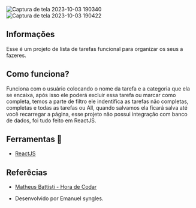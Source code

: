 ![Captura de tela 2023-10-03 190340](https://github.com/Emanuelsyngles/To-Do-List/assets/122393755/8543dab2-9377-4f83-8288-9485aad6e62c)
![Captura de tela 2023-10-03 190422](https://github.com/Emanuelsyngles/To-Do-List/assets/122393755/f487f47e-10db-4246-8874-11c81980995a)


## Informações
 Esse é um projeto de lista de tarefas funcional para organizar os seus a fazeres.

 ## Como funciona?

 Funciona com o usuário colocando o nome da tarefa e a categoria que ela se encaixa, após isso ele poderá 
 excluir essa tarefa ou marcar como completa, temos a parte de filtro ele indentifica as tarefas não completas, completas e todas as tarefas ou All, quando salvamos ela ficará salva até você recarregar a 
 página, esse projeto não possui integração com banco de dados, foi tudo feito em ReactJS.

 ## Ferramentas 🔧
- [ReactJS](https://react.dev/)
  
 ## Referêcias

 - [Matheus Battisti - Hora de Codar](https://www.youtube.com/watch?v=YVEVrigByKY&ab_channel=MatheusBattisti-HoradeCodar)

 - Desenvolvido por Emanuel syngles.

